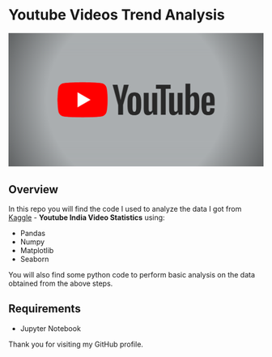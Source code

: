 # Youtube Videos Trend Analysis

![Youtube Logo](./images/youtube.png)

## Overview

In this repo you will find the code I used to analyze the data I got from [Kaggle](https://www.kaggle.com/datasnaek/youtube-new) - **Youtube India Video Statistics** using:

* Pandas
* Numpy
* Matplotlib
* Seaborn

You will also find some python code to perform basic analysis on the data obtained from the above steps.

## Requirements
* Jupyter Notebook


Thank you for visiting my GitHub profile.